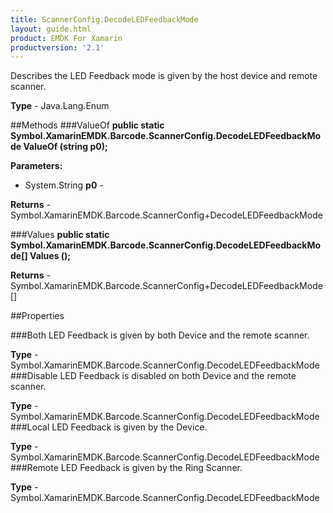 ```yaml
---
title: ScannerConfig.DecodeLEDFeedbackMode
layout: guide.html 
product: EMDK For Xamarin 
productversion: '2.1' 
---
```

Describes the LED Feedback mode is given by the host device and remote scanner.

**Type** - Java.Lang.Enum

##Methods
###ValueOf
**public static Symbol.XamarinEMDK.Barcode.ScannerConfig.DecodeLEDFeedbackMode ValueOf (string p0);**



**Parameters:** 

* System.String **p0** - 

**Returns** - Symbol.XamarinEMDK.Barcode.ScannerConfig+DecodeLEDFeedbackMode

###Values
**public static Symbol.XamarinEMDK.Barcode.ScannerConfig.DecodeLEDFeedbackMode[] Values ();**




**Returns** - Symbol.XamarinEMDK.Barcode.ScannerConfig+DecodeLEDFeedbackMode[]

##Properties

###Both
LED Feedback is given by both Device and the remote scanner.

**Type** - Symbol.XamarinEMDK.Barcode.ScannerConfig.DecodeLEDFeedbackMode
###Disable
LED Feedback is disabled on both Device and the remote scanner.

**Type** - Symbol.XamarinEMDK.Barcode.ScannerConfig.DecodeLEDFeedbackMode
###Local
LED Feedback is given by the Device.

**Type** - Symbol.XamarinEMDK.Barcode.ScannerConfig.DecodeLEDFeedbackMode
###Remote
LED Feedback is given by the Ring Scanner.

**Type** - Symbol.XamarinEMDK.Barcode.ScannerConfig.DecodeLEDFeedbackMode


